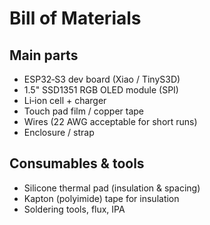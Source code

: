 # Bill of Materials

## Main parts
- ESP32‑S3 dev board (Xiao / TinyS3D)
- 1.5" SSD1351 RGB OLED module (SPI)
- Li‑ion cell + charger
- Touch pad film / copper tape
- Wires (22 AWG acceptable for short runs)
- Enclosure / strap

## Consumables & tools
- Silicone thermal pad (insulation & spacing)
- Kapton (polyimide) tape for insulation
- Soldering tools, flux, IPA
